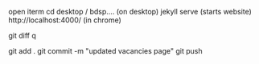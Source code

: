open iterm
cd desktop / bdsp.... (on desktop)
jekyll serve (starts website)
http://localhost:4000/ (in chrome)

git diff
q

git add .
git commit -m "updated vacancies page"
git push 
